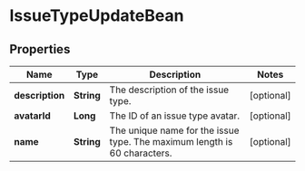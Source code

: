 

# IssueTypeUpdateBean


## Properties

| Name | Type | Description | Notes |
|------------ | ------------- | ------------- | -------------|
|**description** | **String** | The description of the issue type. |  [optional] |
|**avatarId** | **Long** | The ID of an issue type avatar. |  [optional] |
|**name** | **String** | The unique name for the issue type. The maximum length is 60 characters. |  [optional] |



